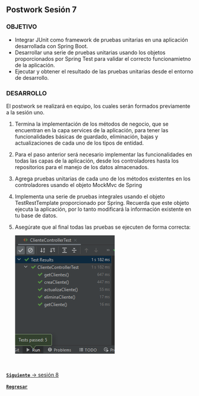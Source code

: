## Postwork Sesión 7

### OBJETIVO
- Integrar JUnit como framework de pruebas unitarias en una aplicación desarrollada con Spring Boot.
- Desarrollar una serie de pruebas unitarias usando los objetos proporcionados por Spring Test para validar el correcto funcionamietno de la aplicación.
- Ejecutar y obtener el resultado de las pruebas unitarias desde el entorno de desarrollo.



### DESARROLLO

El postwork se realizará en equipo, los cuales serán formados previamente a la sesión uno.

1. Termina la implementación de los métodos de negocio, que se encuentran en la capa services de la aplicación, para tener las funcionalidades básicas de guardado, eliminación, bajas y actualizaciones de cada uno de los tipos de entidad.

2. Para el paso anterior será necesario implementar las funcionalidades en todas las capas de la aplicación, desde los controladores hasta los repositorios para el manejo de los datos almacenados.

3. Agrega pruebas unitarias de cada uno de los métodos existentes en los controladores usando el objeto MockMvc de Spring

4. Implementa una serie de pruebas integrales usando el objeto TestRestTemplate proporcionado por Spring. Recuerda que este objeto ejecuta la aplicación, por lo tanto modificará la información existente en tu base de datos.

5. Asegúrate que al final todas las pruebas se ejecuten de forma correcta:


    ![imagen](img/img_01.png)


<br>

[**`Siguiente`** -> sesión 8](../../Sesion-08/)

[**`Regresar`**](../)